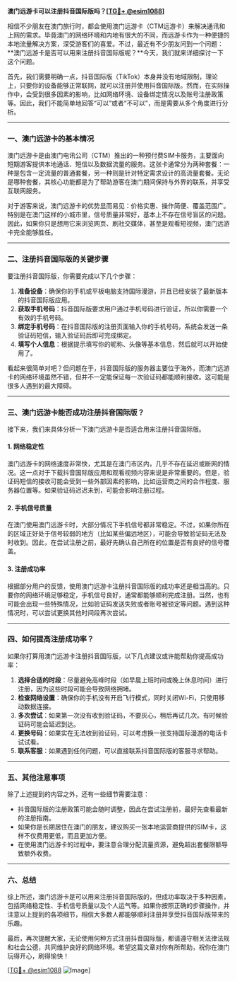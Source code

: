 **澳门远游卡可以注册抖音国际版吗？[[TG💪+ @esim1088](https://t.me/s/esim1088)]**

相信不少朋友在澳门旅行时，都会使用澳门远游卡（CTM远游卡）来解决通讯和上网的需求。毕竟澳门的网络环境和内地有很大的不同，而远游卡作为一种便捷的本地流量解决方案，深受游客们的喜爱。不过，最近有不少朋友问到一个问题：**澳门远游卡是否可以用来注册抖音国际版呢？**今天，我们就来详细探讨一下这个问题。

首先，我们需要明确一点，抖音国际版（TikTok）本身并没有地域限制，理论上，只要你的设备能够正常联网，就可以注册并使用抖音国际版。然而，在实际操作中，会受到很多因素的影响，比如网络环境、设备绑定情况以及账号注册政策等。因此，我们不能简单地回答“可以”或者“不可以”，而是需要从多个角度进行分析。

---

### 一、澳门远游卡的基本情况

澳门远游卡是由澳门电讯公司（CTM）推出的一种预付费SIM卡服务，主要面向短期游客提供本地通话、短信以及数据流量的服务。这张卡通常分为两种套餐：一种是包含一定流量的普通套餐，另一种则是针对特定需求设计的高流量套餐。无论是哪种套餐，其核心功能都是为了帮助游客在澳门期间保持与外界的联系，并享受互联网服务。

对于游客来说，澳门远游卡的优势显而易见：价格实惠、操作简便、覆盖范围广。特别是在澳门这样的小城市里，信号质量非常好，基本上不存在信号盲区的问题。因此，如果你只是想用它来浏览网页、刷社交媒体，甚至是观看短视频，澳门远游卡完全能够胜任。

---

### 二、注册抖音国际版的关键步骤

要注册抖音国际版，你需要完成以下几个步骤：

1. **准备设备**：确保你的手机或平板电脑支持国际漫游，并且已经安装了最新版本的抖音国际版应用。
2. **获取手机号码**：抖音国际版要求用户通过手机号码进行验证，所以你需要一个有效的手机号码。
3. **绑定手机号码**：在抖音国际版的注册页面输入你的手机号码，系统会发送一条验证码短信，输入验证码后即可完成绑定。
4. **填写个人信息**：根据提示填写你的昵称、头像等基本信息，然后就可以开始使用了。

看起来很简单对吧？但问题在于，抖音国际版的服务器主要位于海外，而澳门远游卡的网络环境虽然不错，但并不一定能保证每一次验证码都能顺利接收。这可能是很多人遇到的最大障碍。

---

### 三、澳门远游卡能否成功注册抖音国际版？

接下来，我们来具体分析一下澳门远游卡是否适合用来注册抖音国际版。

#### 1. 网络稳定性

澳门远游卡的网络速度非常快，尤其是在澳门市区内，几乎不存在延迟或断网的情况。这一点对于下载抖音国际版应用和观看视频内容来说是非常重要的。但是，验证码短信的接收可能会受到一些外部因素的影响，比如运营商之间的合作程度、服务器位置等。如果验证码迟迟未到，可能会影响注册过程。

#### 2. 手机信号质量

在澳门使用澳门远游卡时，大部分情况下手机信号都非常稳定。不过，如果你所在的区域正好处于信号较弱的地方（比如某些偏远地区），可能会导致验证码无法及时收到。因此，在尝试注册之前，最好先确认自己所在的位置是否有良好的信号覆盖。

#### 3. 注册成功率

根据部分用户的反馈，使用澳门远游卡注册抖音国际版的成功率还是相当高的。只要你的网络环境足够稳定，手机信号良好，通常都能够顺利完成注册。当然，也有可能会出现一些特殊情况，比如验证码发送失败或者账号被锁定等问题。遇到这种情况时，可以尝试更换其他时间段再次尝试。

---

### 四、如何提高注册成功率？

如果你打算用澳门远游卡注册抖音国际版，以下几点建议或许能帮助你提高成功率：

1. **选择合适的时段**：尽量避免高峰时段（如早晨上班时间或晚上休息时间）进行注册，因为这些时段可能会导致网络拥堵。
2. **检查网络设置**：确保你的手机没有开启飞行模式，同时关闭Wi-Fi，只使用移动数据连接。
3. **多次尝试**：如果第一次没有收到验证码，不要灰心，稍后再试几次。有时候验证码可能会延迟到达。
4. **更换号码**：如果实在无法收到验证码，可以考虑换一张支持国际漫游的电话卡试试看。
5. **联系客服**：如果遇到任何问题，可以直接联系抖音国际版的客服寻求帮助。

---

### 五、其他注意事项

除了上述提到的内容之外，还有一些细节需要注意：

- 抖音国际版的注册政策可能会随时调整，因此在尝试注册前，最好先查看最新的注册指南。
- 如果你是长期居住在澳门的朋友，建议购买一张本地运营商提供的SIM卡，这样不仅费用更低，而且更加方便。
- 在使用澳门远游卡的过程中，要注意合理分配流量资源，避免超出套餐限额导致额外收费。

---

### 六、总结

综上所述，澳门远游卡是可以用来注册抖音国际版的，但成功率取决于多种因素，包括网络稳定性、手机信号质量以及个人运气等。如果你按照正确的步骤操作，并注意以上提到的各项细节，相信大多数人都能够顺利注册并享受抖音国际版带来的乐趣。

最后，再次提醒大家，无论使用何种方式注册抖音国际版，都请遵守相关法律法规和社会公德，共同维护良好的网络环境。希望这篇文章对你有所帮助，祝你在澳门玩得开心，刷得愉快！

[[TG💪+ @esim1088](https://t.me/s/esim1088) ![Image](https://i.postimg.cc/4NQfJmqS/Snipaste-2025-05-13-00-14-12.png)]